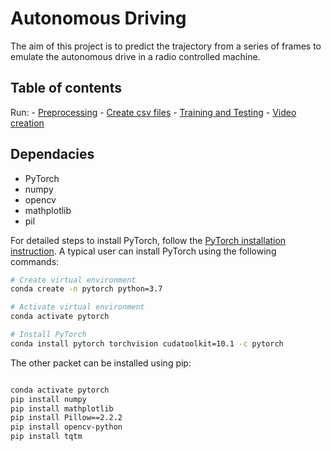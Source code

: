 # Autonomous Driving

The aim of this project is to predict the trajectory from a series of frames to emulate the autonomous drive in a radio controlled machine.

## Table of contents

Run:
    - [Preprocessing](datasets/image_dataset/README.md)
    - [Create csv files](datasets/csv_dataset/README.md)
    - [Training and Testing](models/README.md)
    - [Video creation](videos/README.md)

## Dependacies

- PyTorch
- numpy
- opencv
- mathplotlib
- pil

For detailed steps to install PyTorch, follow the [PyTorch installation instruction](https://pytorch.org/get-started/locally/). A typical user can install PyTorch using the following commands:

```bash
# Create virtual environment
conda create -n pytorch python=3.7

# Activate virtual environment
conda activate pytorch

# Install PyTorch
conda install pytorch torchvision cudatoolkit=10.1 -c pytorch

```

The other packet can be installed using pip:

```bash

conda activate pytorch
pip install numpy
pip install mathplotlib
pip install Pillow==2.2.2
pip install opencv-python
pip install tqtm

```
    
